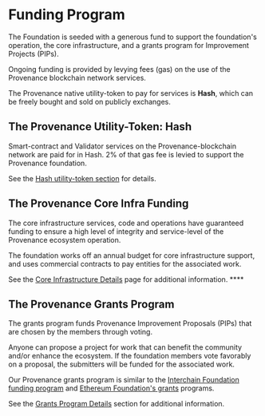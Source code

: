 # Funding Program

The Foundation is seeded with a generous fund to support the foundation's operation, the core infrastructure, and a grants program for Improvement Projects \(PIPs\). 

Ongoing funding is provided by levying fees \(gas\) on the use of the Provenance blockchain network services. 

The Provenance native utility-token to pay for services is **Hash**, which can be freely bought and sold on publicly exchanges.

## **The** Provenance **Utility-Token: Hash**

Smart-contract and Validator services on the Provenance-blockchain network are paid for in Hash.  2% of that gas fee is levied to support the Provenance foundation.

See the [Hash utility-token section](../../faq/provenance-faq/hash-utility-token-faq.md) for details. 

## **The** Provenance **Core Infra Funding**

The core infrastructure services, code and operations have guaranteed funding to ensure a high level of integrity and service-level of the Provenance ecosystem operation.

The foundation works off an annual budget for core infrastructure support, and uses commercial contracts to pay entities for the associated work.

See the [Core Infrastructure Details](core-infrastructure-details.md) page for additional information. ****

## **The** Provenance **Grants Program**

The grants program funds Provenance Improvement Proposals \(PIPs\) that are chosen by the members through voting.

Anyone can propose a project for work that can benefit the community and/or enhance the ecosystem. If the foundation members vote favorably on a proposal, the submitters will be funded for the associated work.

Our Provenance grants program is similar to the [Interchain Foundation funding program](https://interchain.io/funding/) and [Ethereum Foundation's grants](https://github.com/ethereum/ethereum-org/blob/master/subdomains/grants.md) programs.

See the [Grants Program Details](grants-program-details.md) section for additional information.

